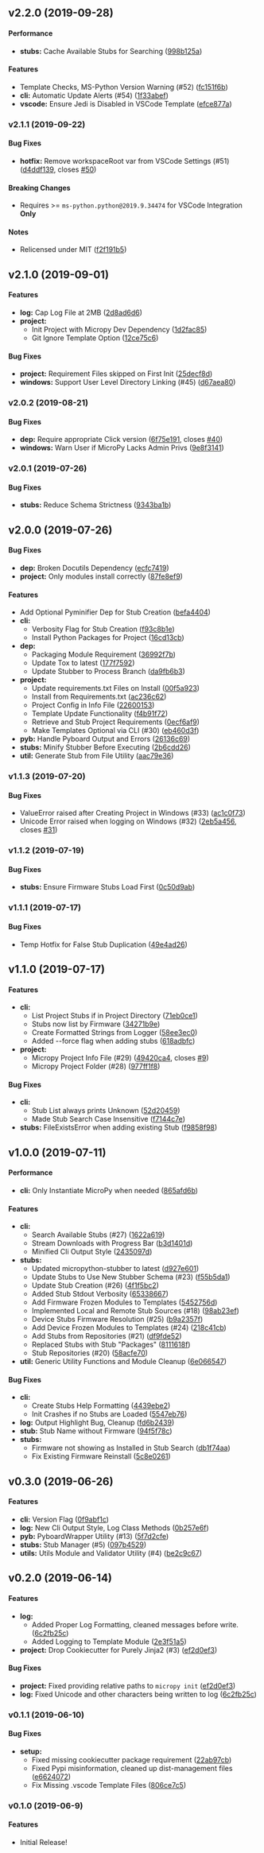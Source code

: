 <a name="v2.2.0"></a>
## v2.2.0 (2019-09-28)


#### Performance

* **stubs:**  Cache Available Stubs for Searching ([998b125a](998b125a))

#### Features

*   Template Checks, MS-Python Version Warning (#52) ([fc151f6b](fc151f6b))
* **cli:**  Automatic Update Alerts (#54) ([1f33abef](1f33abef))
* **vscode:**  Ensure Jedi is Disabled in VSCode Template ([efce877a](efce877a))



<a name="v2.1.1"></a>
### v2.1.1 (2019-09-22)


#### Bug Fixes

* **hotfix:**  Remove workspaceRoot var from VSCode Settings (#51) ([d4ddf139](d4ddf139), closes [#50](50))

#### Breaking Changes

* Requires >= `ms-python.python@2019.9.34474` for VSCode Integration **Only**

#### Notes

*   Relicensed under MIT ([f2f191b5](f2f191b5))


<a name="v2.1.0"></a>
## v2.1.0 (2019-09-01)


#### Features

* **log:**  Cap Log File at 2MB ([2d8ad6d6](2d8ad6d6))
* **project:**
  *  Init Project with Micropy Dev Dependency ([1d2fac85](1d2fac85))
  *  Git Ignore Template Option ([12ce75c6](12ce75c6))

#### Bug Fixes

* **project:**  Requirement Files skipped on First Init ([25decf8d](25decf8d))
* **windows:**  Support User Level Directory Linking (#45) ([d67aea80](d67aea80))



<a name="v2.0.2"></a>
### v2.0.2 (2019-08-21)


#### Bug Fixes

* **dep:**  Require appropriate Click version ([6f75e191](6f75e191), closes [#40](40))
* **windows:**  Warn User if MicroPy Lacks Admin Privs ([9e8f3141](9e8f3141))



<a name="v2.0.1"></a>
### v2.0.1 (2019-07-26)


#### Bug Fixes

* **stubs:**  Reduce Schema Strictness ([9343ba1b](9343ba1b))



<a name="v2.0.0"></a>
## v2.0.0 (2019-07-26)


#### Bug Fixes

* **dep:**  Broken Docutils Dependency ([ecfc7419](ecfc7419))
* **project:**  Only modules install correctly ([87fe8ef9](87fe8ef9))

#### Features

*   Add Optional Pyminifier Dep for Stub Creation ([befa4404](befa4404))
* **cli:**
  *  Verbosity Flag for Stub Creation ([f93c8b1e](f93c8b1e))
  *  Install Python Packages for Project ([16cd13cb](16cd13cb))
* **dep:**
  *  Packaging Module Requirement ([36992f7b](36992f7b))
  *  Update Tox to latest ([177f7592](177f7592))
  *  Update Stubber to Process Branch ([da9fb6b3](da9fb6b3))
* **project:**
  *  Update requirements.txt Files on Install ([00f5a923](00f5a923))
  *  Install from Requirements.txt ([ac236c62](ac236c62))
  *  Project Config in Info File ([22600153](22600153))
  *  Template Update Functionality ([f4b91f72](f4b91f72))
  *  Retrieve and Stub Project Requirements ([0ecf6af9](0ecf6af9))
  *  Make Templates Optional via CLI (#30) ([eb460d3f](eb460d3f))
* **pyb:**  Handle Pyboard Output and Errors ([26136c69](26136c69))
* **stubs:**  Minify Stubber Before Executing ([2b6cdd26](2b6cdd26))
* **util:**  Generate Stub from File Utility ([aac79e36](aac79e36))



<a name="v1.1.3"></a>
### v1.1.3 (2019-07-20)


#### Bug Fixes

*   ValueError raised after Creating Project in Windows (#33) ([ac1c0f73](ac1c0f73))
*   Unicode Error raised when logging on Windows (#32) ([2eb5a456](2eb5a456), closes [#31](31))



<a name="v1.1.2"></a>
### v1.1.2 (2019-07-19)


#### Bug Fixes

* **stubs:**  Ensure Firmware Stubs Load First ([0c50d9ab](0c50d9ab))



<a name="v1.1.1"></a>
### v1.1.1 (2019-07-17)


#### Bug Fixes

*   Temp Hotfix for False Stub Duplication ([49e4ad26](49e4ad26))



<a name="v1.1.0"></a>
## v1.1.0 (2019-07-17)


#### Features

* **cli:**
  *  List Project Stubs if in Project Directory ([71eb0ce1](71eb0ce1))
  *  Stubs now list by Firmware ([34271b9e](34271b9e))
  *  Create Formatted Strings from Logger ([58ee3ec0](58ee3ec0))
  *  Added --force flag when adding stubs ([618adbfc](618adbfc))
* **project:**
  *  Micropy Project Info File (#29) ([49420ca4](49420ca4), closes [#9](9))
  *  Micropy Project Folder (#28) ([977ff1f8](977ff1f8))

#### Bug Fixes

* **cli:**
  *  Stub List always prints Unknown ([52d20459](52d20459))
  *  Made Stub Search Case Insensitive ([f7144c7e](f7144c7e))
* **stubs:**  FileExistsError when adding existing Stub ([f9858f98](f9858f98))



<a name="v1.0.0"></a>
## v1.0.0 (2019-07-11)


#### Performance

* **cli:**  Only Instantiate MicroPy when needed ([865afd6b](865afd6b))

#### Features

* **cli:**
  *  Search Available Stubs (#27) ([1622a619](1622a619))
  *  Stream Downloads with Progress Bar ([b3d1401d](b3d1401d))
  *  Minified Cli Output Style ([2435097d](2435097d))
* **stubs:**
  *  Updated micropython-stubber to latest ([d927e601](d927e601))
  *  Update Stubs to Use New Stubber Schema (#23) ([f55b5da1](f55b5da1))
  *  Update Stub Creation (#26) ([4f1f5bc2](4f1f5bc2))
  *  Added Stub Stdout Verbosity ([65338667](65338667))
  *  Add Firmware Frozen Modules to Templates ([5452756d](5452756d))
  *  Implemented Local and Remote Stub Sources (#18) ([98ab23ef](98ab23ef))
  *  Device Stubs Firmware Resolution (#25) ([b9a2357f](b9a2357f))
  *  Add Device Frozen Modules to Templates (#24) ([218c41cb](218c41cb))
  *  Add Stubs from Repositories (#21) ([df9fde52](df9fde52))
  *  Replaced Stubs with Stub "Packages" ([8111618f](8111618f))
  *  Stub Repositories (#20) ([58acfe70](58acfe70))
* **util:**  Generic Utility Functions and Module Cleanup ([6e066547](6e066547))

#### Bug Fixes

* **cli:**
  * Create Stubs Help Formatting ([4439ebe2](4439ebe2))
  * Init Crashes if no Stubs are Loaded ([5547eb76](5547eb76))
* **log:**  Output Highlight Bug, Cleanup ([fd6b2439](fd6b2439))
* **stub:**  Stub Name without Firmware ([94f5f78c](94f5f78c))
* **stubs:**
  *  Firmware not showing as Installed in Stub Search ([db1f74aa](db1f74aa))
  *  Fix Existing Firmware Reinstall ([5c8e0261](5c8e0261))



<a name="v0.3.0"></a>
## v0.3.0 (2019-06-26)


#### Features

* **cli:**  Version Flag ([0f9abf1c](0f9abf1c))
* **log:**  New Cli Output Style, Log Class Methods ([0b257e6f](0b257e6f))
* **pyb:**  PyboardWrapper Utility (#13) ([5f7d2cfe](5f7d2cfe))
* **stubs:**  Stub Manager (#5) ([097b4529](097b4529))
* **utils:**  Utils Module and Validator Utility  (#4) ([be2c9c67](be2c9c67))



<a name="v0.2.0"></a>
## v0.2.0 (2019-06-14)


#### Features

* **log:**
  *  Added Proper Log Formatting, cleaned messages before write. ([6c2fb25c](6c2fb25c))
  *  Added Logging to Template Module ([2e3f51a5](2e3f51a5))
* **project:**  Drop Cookiecutter for Purely Jinja2 (#3) ([ef2d0ef3](ef2d0ef3))

#### Bug Fixes

* **project:** Fixed providing relative paths to `micropy init` ([ef2d0ef3](ef2d0ef3))
* **log:** Fixed Unicode and other characters being written to log ([6c2fb25c](6c2fb25c))



<a name="v0.1.1"></a>
### v0.1.1 (2019-06-10)


#### Bug Fixes

* **setup:**
  *  Fixed missing cookiecutter package requirement ([22ab97cb](22ab97cb))
  *  Fixed Pypi misinformation, cleaned up dist-management files ([e6624072](e6624072))
  *  Fix Missing .vscode Template Files ([806ce7c5](806ce7c5))


<a name="v0.1.0"></a>
### v0.1.0 (2019-06-9)


#### Features

* Initial Release!



